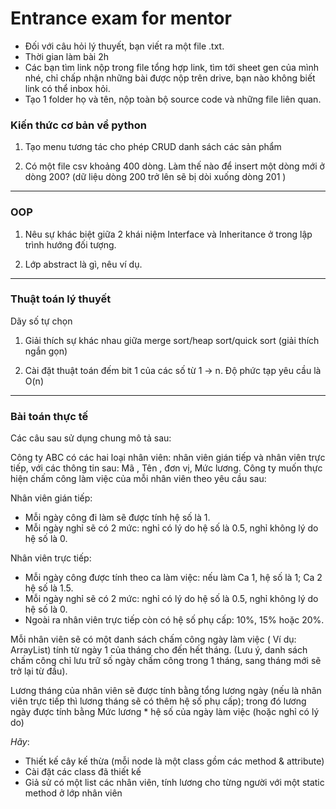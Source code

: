 # Entrance exam for mentor

- Đối với câu hỏi lý thuyết, bạn viết ra một file .txt.
- Thời gian làm bài 2h
- Các bạn tìm link nộp trong file tổng hợp link, tìm tới sheet gen của mình nhé, chỉ chấp nhận những bài được nộp trên drive, bạn nào không biết link có thể inbox hỏi.
- Tạo 1 folder họ và tên, nộp toàn bộ source code và những file liên quan. 

### Kiến thức cơ bản về python

1. Tạo menu tương tác cho phép CRUD danh sách các sản phẩm


2. Có một file csv khoảng 400 dòng. Làm thế nào để insert một dòng mới ở dòng 200? (dữ liệu dòng 200 trở lên sẽ bị dòi xuống dòng 201 )

---

### OOP
1. Nêu sự khác biệt giữa 2 khái niệm Interface và Inheritance ở trong lập trình hướng đối tượng.

2. Lớp abstract là gì, nêu ví dụ.

---


### Thuật toán lý thuyết

Dãy số tự chọn
1. Giải thích sự khác nhau giữa merge sort/heap sort/quick sort (giải thích ngắn gọn)

2. Cài đặt thuật toán đếm bit 1 của các số từ 1 -> n. Độ phức tạp yêu cầu là O(n)

---

### Bài toán thực tế

Các câu sau sử dụng chung mô tả sau:  

Công ty ABC có các hai loại nhân viên: nhân viên gián tiếp và nhân viên trực tiếp, với các thông
tin sau: Mã , Tên , đơn vị, Mức lương. Công ty muốn thực hiện chấm công làm việc của mỗi nhân viên theo yêu cầu sau:

Nhân viên gián tiếp:
- Mỗi ngày công đi làm sẽ được tính hệ số là 1.
- Mỗi ngày nghỉ sẽ có 2 mức: nghỉ có lý do hệ số là 0.5, nghỉ không lý do hệ số là 0.

Nhân viên trực tiếp:

- Mỗi ngày công được tính theo ca làm việc: nếu làm Ca 1, hệ số là 1; Ca 2 hệ số là 1.5.
- Mỗi ngày nghỉ sẽ có 2 mức: nghỉ có lý do hệ số là 0.5, nghỉ không lý do hệ số là 0.
- Ngoài ra nhân viên trực tiếp còn có hệ số phụ cấp: 10%, 15% hoặc 20%.

Mỗi nhân viên sẽ có một danh sách chấm công ngày làm việc ( Ví dụ: ArrayList) tính từ ngày 1
của tháng cho đến hết tháng. (Lưu ý, danh sách chấm công chỉ lưu trữ số ngày chấm công trong
1 tháng, sang tháng mới sẽ trở lại từ đầu).  

Lương tháng của nhân viên sẽ được tính bằng tổng lương ngày (nếu là nhân viên trực tiếp thì
lương tháng sẽ có thêm hệ số phụ cấp); trong đó lương ngày được tính bằng Mức lương * hệ số
của ngày làm việc (hoặc nghỉ có lý do)

*Hãy*:
- Thiết kế cây kế thừa (mỗi node là một class gồm các method & attribute)
- Cài đặt các class đã thiết kế
- Giả sử có một list các nhân viên, tính lương cho từng người với một static method ở lớp nhân viên
